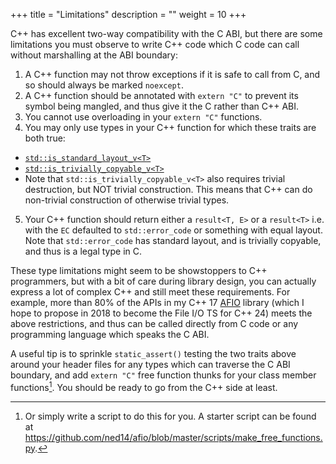 +++
title = "Limitations"
description = ""
weight = 10
+++

C++ has excellent two-way compatibility with the C ABI, but there are some
limitations you must observe to write C++ code which C code can call without
marshalling at the ABI boundary:

1. A C++ function may not throw exceptions if it is safe to call from C, and
so should always be marked `noexcept`.
2. A C++ function should be annotated with `extern "C"` to prevent its symbol
being mangled, and thus give it the C rather than C++ ABI.
3. You cannot use overloading in your `extern "C"` functions.
4. You may only use types in your C++ function for which these traits are both true:
  - [`std::is_standard_layout_v<T>`](http://en.cppreference.com/w/cpp/types/is_standard_layout)
  - [`std::is_trivially_copyable_v<T>`](http://en.cppreference.com/w/cpp/types/is_trivially_copyable)
  - Note that `std::is_trivially_copyable_v<T>` also requires trivial destruction, but NOT trivial construction.
This means that C++ can do non-trivial construction of otherwise trivial types.
5. Your C++ function should return either a `result<T, E>` or a `result<T>` i.e. with the `EC` defaulted
to `std::error_code` or something with equal layout. Note that `std::error_code`
has standard layout, and is trivially copyable, and thus is a legal type in C.

These type limitations might seem to be showstoppers to C++ programmers, but with a bit of
care during library design, you can actually express a lot of
complex C++ and still meet these requirements. For example, more than 80%
of the APIs in my C++ 17 [AFIO](https://ned14.github.io/afio/) library (which I hope to propose
in 2018 to become the File I/O TS for C++ 24) meets the above restrictions,
and thus can be called directly from C code or any programming language which
speaks the C ABI.

A useful tip is to sprinkle `static_assert()` testing the two traits above around your header files for any types which
can traverse the C ABI boundary, and add `extern "C"` free function thunks for your class
member functions[^1]. You should be ready to go from the C++ side at least.

[^1]: Or simply write a script to do this for you. A starter script can be found at https://github.com/ned14/afio/blob/master/scripts/make_free_functions.py.
